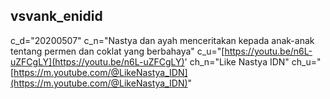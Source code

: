 ## vsvank_enidid
c_d="20200507" c_n="Nastya dan ayah menceritakan kepada anak-anak tentang permen dan coklat yang berbahaya" c_u="[https://youtu.be/n6L-uZFCgLY](https://youtu.be/n6L-uZFCgLY)' ch_n="Like Nastya IDN" ch_u="[https://m.youtube.com/@LikeNastya_IDN](https://m.youtube.com/@LikeNastya_IDN)"

